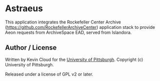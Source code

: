 # Astraeus

This application integrates the Rockefeller Center Archive (https://github.com/RockefellerArchiveCenter) application stack to provide Aeon requests from ArchiveSpace EAD, served from Islandora.

## Author / License

Written by Kevin Cloud for the [University of Pittsburgh](http://www.pitt.edu).  Copyright (c) University of Pittsburgh.

Released under a license of GPL v2 or later.

